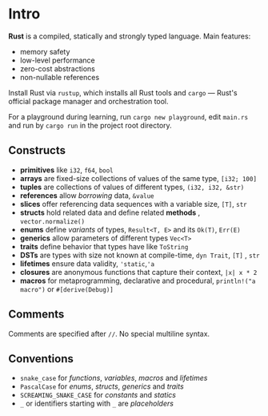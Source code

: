 # Intro

**Rust** is a compiled, statically and strongly typed language. Main features:

- memory safety
- low-level performance
- zero-cost abstractions
- non-nullable references

Install Rust via `rustup`, which installs all Rust tools and `cargo` — Rust's
official package manager and orchestration tool.

For a playground during learning, run `cargo new playground`, edit `main.rs` and
run by `cargo run` in the project root directory.

## Constructs

* **primitives** like `i32`, `f64`, `bool`
* **arrays** are fixed-size collections of values of the same type, `[i32; 100]`
* **tuples** are collections of values of different types, `(i32, i32, &str)`
* **references** allow _borrowing_ data, `&value`
* **slices** offer referencing data sequences with a variable size, `[T]`, `str`
* **structs** hold related data and define related **methods**
  , `vector.normalize()`
* **enums** define _variants_ of types, `Result<T, E>` and its `Ok(T)`, `Err(E)`
* **generics** allow parameters of different types `Vec<T>`
* **traits** define behavior that types have like `ToString`
* **DSTs** are types with size not known at compile-time, `dyn Trait`, `[T]`
  , `str`
* **lifetimes** ensure data validity, `'static`,`'a`
* **closures** are anonymous functions that capture their context, `|x| x * 2`
* **macros** for metaprogramming, declarative and
  procedural, `println!("a macro")`
  or `#[derive(Debug)]`

## Comments

Comments are specified after `//`. No special multiline syntax.

## Conventions

* `snake_case` for _functions_, _variables_, _macros_ and _lifetimes_
* `PascalCase` for _enums_, _structs_, _generics_ and _traits_
* `SCREAMING_SNAKE_CASE` for _constants_ and _statics_
* `_` or identifiers starting with `_` are _placeholders_
